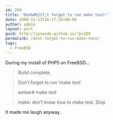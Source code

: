 ```yaml
---
id: 289
title: 'Don&#8217;t forget to run make test!'
date: 2008-11-13T16:17:26+00:00
author: admin
layout: post
guid: http://jpswade.github.io/?p=289
permalink: /dont-forget-to-run-make-test/
tags:
  - FreeBSD
---
```

<p class="lead">
  During my install of PHP5 on FreeBSD&#8230;
</p>

> Build complete.
  
> Don&#8217;t forget to run &#8216;make test&#8217;.
> 
> amber# make test
  
> make: don&#8217;t know how to make test. Stop

It made me laugh anyway.